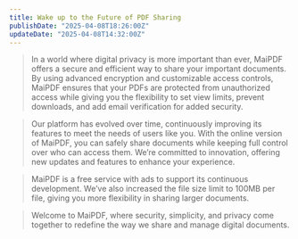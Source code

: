 ```yaml
---
title: Wake up to the Future of PDF Sharing
publishDate: "2025-04-08T18:26:00Z"
updateDate: "2025-04-08T14:32:00Z"
---
```


> In a world where digital privacy is more important than ever, MaiPDF offers a secure and efficient way to share your important documents. By using advanced encryption and customizable access controls, MaiPDF ensures that your PDFs are protected from unauthorized access while giving you the flexibility to set view limits, prevent downloads, and add email verification for added security.

> Our platform has evolved over time, continuously improving its features to meet the needs of users like you. With the online version of MaiPDF, you can safely share documents while keeping full control over who can access them. We’re committed to innovation, offering new updates and features to enhance your experience.

> MaiPDF is a free service with ads to support its continuous development. We’ve also increased the file size limit to 100MB per file, giving you more flexibility in sharing larger documents.

> Welcome to MaiPDF, where security, simplicity, and privacy come together to redefine the way we share and manage digital documents.
